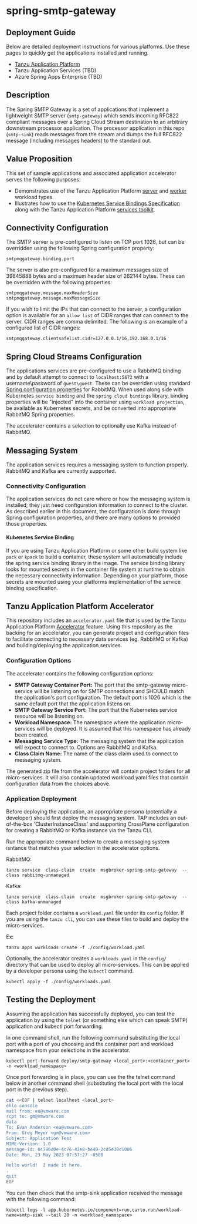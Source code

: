 # spring-smtp-gateway

## Deployment Guide

Below are detailed deployment instructions for various platforms.  Use these pages to quickly get the applications installed and running.

* [Tanzu Application Platform](doc/TAPDeployment.md)
* Tanzu Application Services (TBD)
* Azure Spring Apps Enterprise (TBD)


## Description

The Spring SMTP Gateway is a set of applications that implement a lightweight SMTP server (`smtp-gateway`) which sends incoming RFC822 compliant messages over a Spring Cloud Stream destination to an arbitrary downstream processor application.  The processor application in this repo (`smtp-sink`) reads messages from the stream and dumps the full RFC822 message (including messages headers) to the standard out.

## Value Proposition

This set of sample applications and associated application accelerator serves the following purposes:

* Demonstrates use of the Tanzu Application Platform [server](https://docs.vmware.com/en/VMware-Tanzu-Application-Platform/1.4/tap/workloads-server.html) and [worker](https://docs.vmware.com/en/VMware-Tanzu-Application-Platform/1.4/tap/workloads-worker.html) workload types.
* Illustrates how to use the [Kubernetes Service Bindings Specification](https://github.com/servicebinding/spec/blob/main/README.md) along with the Tanzu Application Platform [services toolkit](https://docs.vmware.com/en/Services-Toolkit-for-VMware-Tanzu-Application-Platform/0.9/svc-tlk/overview.html).


## Connectivity Configuration

The SMTP server is pre-configured to listen on TCP port 1026, but can be overridden using the following Spring configuration property:

```
smtpmqgateway.binding.port
```

The server is also pre-configured for a maximum messages size of 39845888 bytes and a maximum header size of 262144 bytes.  These can be overridden with the following properties:

```
smtpmqgateway.message.maxHeaderSize
smtpmqgateway.message.maxMessageSize

```

If you wish to limit the IPs that can connect to the server, a configuration option is available for an `allow list` of CIDR ranges that can connect to the server.  CIDR ranges are comma delimited.  The following is an example of a configured list of CIDR ranges:

```
smtpmqgateway.clientsafelist.cidr=127.0.0.1/16,192.168.0.1/16
```

## Spring Cloud Streams Configuration

The applications services are pre-configured to use a RabbitMQ binding and by default attempt to connect to `localhost:5672` with a username\password of `guest\guest`.  These can be overriden using standard [Spring configuration properties](https://docs.spring.io/spring-boot/docs/current/reference/html/application-properties.html#appendix.application-properties.integration) for RabbitMQ.  When used along side with Kubernetes `service binding` and the `spring cloud bindings` library, binding properties will be "injected" into the container using `workload projection`, be available as Kubernetes secrets, and be converted into appropriate RabbitMQ Spring properties.

The accelerator contains a selection to optionally use Kafka instead of RabbitMQ.


## Messaging System

The application services requires a messaging system to function properly.  RabbitMQ and Kafka are currently supported.

### Connectivity Configuration

The application services do not care where or how the messaging system is installed; they just need configuration information to connect to the cluster.  As described earlier in this document, the configuration is done through Spring configuration properties, and there are many options to provided those properties.

#### Kubenetes Service Binding

If you are using Tanzu Application Platform or some other build system like `pack` or `kpack` to build a container, these system will automatically include the spring service binding library in the image.  The service binding library looks for mounted secrets in the container file system at runtime to obtain the necessary connectivity information.  Depending on your platform, those secrets are mounted using your platforms implementation of the service binding specification.


## Tanzu Application Platform Accelerator

This repository includes an `accelerator.yaml` file that is used by the Tanzu Application Platform [Accelerator](https://docs.vmware.com/en/VMware-Tanzu-Application-Platform/1.4/tap/application-accelerator-about-application-accelerator.html) feature.  Using this repository as the backing for an accelerator, you can generate project and configuration files to facilitate connecting to necessary data services (eg. RabbitMQ or Kafka) and building/deploying the application services.

### Configuration Options

The accelerator contains the following configuration options:

* **SMTP Gateway Container Port:**  The port that the smtp-gateway micro-service will be listening on for SMTP connections and SHOULD match the application's port configuration.  The default port is 1026 which is the same default port that the application listens on.
* **SMTP Gateway Service Port:** The port that the Kubernetes service resource will be listening on.
* **Workload Namespace:** The namespace where the application micro-services will be deployed.  It is assumed that this namespace has already been created.
* **Messaging Service Type:** The messaging system that the application will expect to connect to.  Options are RabbitMQ and Kafka.
* **Class Claim Name:** The name of the class claim used to connect to messaging system.

The generated zip file from the accelerator will contain project folders for all micro-services.  It will also contain updated workload.yaml files that contain configuration data from the choices above.

### Application Deployment

Before deploying the application, an appropriate persona (potentially a developer) should first deploy the messaging system.  TAP includes an out-of-the-box 
'ClusterInstanceClass' and supporting CrossPlane configuration for creating a RabbitMQ or Kafka instance via the Tanzu CLI.  

Run the appropriate command below to create a messaging system isntance that matches your selection in the accelerator options.


RabbitMQ:

```
tanzu service  class-claim  create  msgbroker-spring-smtp-gateway  --class rabbitmq-unmanaged
```

Kafka:

```
tanzu service  class-claim  create  msgbroker-spring-smtp-gateway  --class kafka-unmanaged
```

Each project folder contains a `workload.yaml` file under its `config` folder.  If you are using the `tanzu cli`, you can use these files to build and deploy the micro-services.

Ex:

```
tanzu apps workloads create -f ./config/workload.yaml
```

Optionally, the accelerator creates a `workloads.yaml` in the `config/	` directory that can be used to deploy all micro-services.  This can be applied by a developer persona using the `kubectl` command.

```
kubectl apply -f ./config/workloads.yaml
```

## Testing the Deployment

Assuming the application has successfully deployed, you can test the application by using the `telnet` (or something else which can
speak SMTP) application and kubectl port forwarding.

In one command shell, run the following command substituting the local port with a port of you choosing and the container port and workload namespace from your selections in the accelerator.

```
kubectl port-forward deploy/smtp-gateway <local_port>:<container_port> -n <workload_namespace>
```

Once port forwarding is in place, you can use the the telnet command below in another command shell (substituting the local port with the local port in the previous step).

```bash
cat <<EOF | telnet localhost <local_port>
ehlo console
mail from: ea@vmware.com
rcpt to: gm@vmware.com
data
To: Evan Anderson <ea@vmware.com>
From: Greg Meyer <gm@vmware.com>
Subject: Application Test
MIME-Version: 1.0
message-id: 0c796d0e-4c76-43e8-be40-2cd5e30c1006
Date: Mon, 23 May 2023 07:57:27 -0500

Hello world!  I made it here.
.
quit
EOF
```

You can then check that the smtp-sink application received the message with the following command:

```
kubectl logs -l app.kubernetes.io/component=run,carto.run/workload-name=smtp-sink --tail 20 -n <workload_namespace>
```
